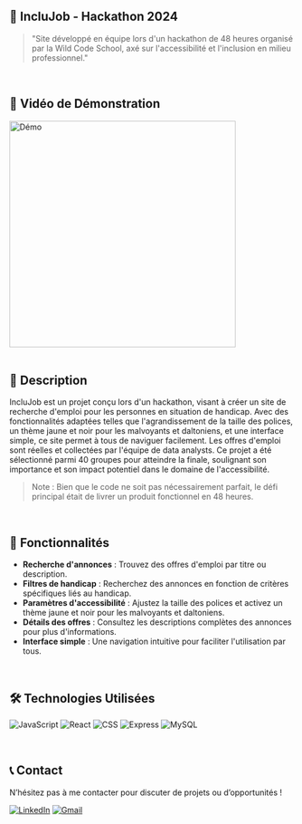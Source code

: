## 🌟 IncluJob - Hackathon 2024

> "Site développé en équipe lors d'un hackathon de 48 heures organisé par la Wild Code School, axé sur l'accessibilité et l'inclusion en milieu professionnel."

<br>

## 🎥 Vidéo de Démonstration

<div>
  <a href="https://drive.google.com/file/d/1M0m0KdjJR-Bkb6Ddy4bcqEzOedBseJmE/view?usp=sharing">
    <img src="https://www.estrine-alexis.fr/assets/github/inclujob.png" alt="Démo" width="400" />
  </a>
</div>

<br>

## 📜 Description

IncluJob est un projet conçu lors d'un hackathon, visant à créer un site de recherche d'emploi pour les personnes en situation de handicap. Avec des fonctionnalités adaptées telles que l'agrandissement de la taille des polices, un thème jaune et noir pour les malvoyants et daltoniens, et une interface simple, ce site permet à tous de naviguer facilement. Les offres d'emploi sont réelles et collectées par l'équipe de data analysts. Ce projet a été sélectionné parmi 40 groupes pour atteindre la finale, soulignant son importance et son impact potentiel dans le domaine de l'accessibilité.

> Note : Bien que le code ne soit pas nécessairement parfait, le défi principal était de livrer un produit fonctionnel en 48 heures.

<br>

## 🚀 Fonctionnalités

- **Recherche d'annonces** : Trouvez des offres d'emploi par titre ou description.
- **Filtres de handicap** : Recherchez des annonces en fonction de critères spécifiques liés au handicap.
- **Paramètres d'accessibilité** : Ajustez la taille des polices et activez un thème jaune et noir pour les malvoyants et daltoniens.
- **Détails des offres** : Consultez les descriptions complètes des annonces pour plus d'informations.
- **Interface simple** : Une navigation intuitive pour faciliter l'utilisation par tous.

<br>

## 🛠 Technologies Utilisées

![JavaScript](https://img.shields.io/badge/JavaScript-F7DF1E?style=for-the-badge&logo=javascript&logoColor=black)
![React](https://img.shields.io/badge/React-61DAFB?style=for-the-badge&logo=react&logoColor=black)
![CSS](https://img.shields.io/badge/CSS-1572B6?style=for-the-badge&logo=css3&logoColor=white)
![Express](https://img.shields.io/badge/Express-000000?style=for-the-badge&logo=express&logoColor=white)
![MySQL](https://img.shields.io/badge/MySQL-4479A1?style=for-the-badge&logo=mysql&logoColor=white)

<br>

## 📞 Contact

N’hésitez pas à me contacter pour discuter de projets ou d’opportunités !

[![LinkedIn](https://img.shields.io/badge/LinkedIn-0A66C2?style=for-the-badge&logo=linkedin&logoColor=white)](https://www.linkedin.com/in/alexis-estrine/) 
[![Gmail](https://img.shields.io/badge/Gmail-D14836?style=for-the-badge&logo=gmail&logoColor=white)](mailto:estrine.alexis@gmail.com)
